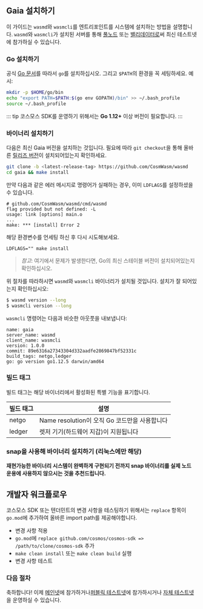 ## Gaia 설치하기

이 가이드는 `wasmd`와 `wasmcli`를 엔트리포인트를 시스템에 설치하는 방법을 설명합니다. `wasmd`와 `wasmcli`가 설치된 서버를 통해 [풀노드](./join-testnet.md#run-a-full-node) 또는 [밸리데이터로](./validators/validator-setup.md)써 최신 테스트넷에 참가하실 수 있습니다.

### Go 설치하기

공식 [Go 문서](https://golang.org/doc/install)를 따라서 `go`를 설치하십시오. 그리고 `$PATH`의 환경을 꼭 세팅하세요. 예시:

```bash
mkdir -p $HOME/go/bin
echo "export PATH=$PATH:$(go env GOPATH)/bin" >> ~/.bash_profile
source ~/.bash_profile
```

::: tip
코스모스 SDK를 운영하기 위해서는 **Go 1.12+** 이상 버전이 필요합니다.
:::

### 바이너리 설치하기

다음은 최신 Gaia 버전을 설치하는 것입니다. 필요에 따라 `git checkout`을 통해 올바른 [릴리즈 버전](https://github.com/CosmWasm/wasmd/releases)이 설치되어있는지 확인하세요.

```bash
git clone -b <latest-release-tag> https://github.com/CosmWasm/wasmd
cd gaia && make install
```

만약 다음과 같은 에러 메시지로 명령어가 실패하는 경우, 이미 `LDFLAGS`를 설정하셨을 수 있습니다.

```
# github.com/CosmWasm/wasmd/cmd/wasmd
flag provided but not defined: -L
usage: link [options] main.o
...
make: *** [install] Error 2
```

해당 환경변수를 언세팅 하신 후 다시 시도해보세요.

```
LDFLAGS="" make install
```

> _참고_: 여기에서 문제가 발생한다면, Go의 최신 스테이블 버전이 설치되어있는지 확인하십시오.

위 절차를 따라하시면 `wasmd`와 `wasmcli` 바이너리가 설치될 것입니다. 설치가 잘 되어있는지 확인하십시오:

```bash
$ wasmd version --long
$ wasmcli version --long
```

`wasmcli` 명령어는 다음과 비슷한 아웃풋을 내보냅니다:

```shell
name: gaia
server_name: wasmd
client_name: wasmcli
version: 1.0.0
commit: 89e6316a27343304d332aadfe2869847bf52331c
build_tags: netgo,ledger
go: go version go1.12.5 darwin/amd64
```

### 빌드 태그

빌드 태그는 해당 바이너리에서 활성화된 특별 기능을 표기합니다.

| 빌드 태그 | 설명                                          |
| --------- | --------------------------------------------- |
| netgo     | Name resolution이 오직 Go 코드만을 사용합니다 |
| ledger    | 렛저 기기(하드웨어 지갑)이 지원됩니다         |

### snap을 사용해 바이너리 설치하기 (리눅스에만 해당)

**재현가능한 바이너리 시스템이 완벽하게 구현되기 전까지 snap 바이너리를 실제 노드 운용에 사용하지 않으시는 것을 추천드립니다.**

## 개발자 워크플로우

코스모스 SDK 또는 텐더민트의 변경 사항을 테스팅하기 위해서는 `replace` 항목이 `go.mod`에 추가하여 올바른 import path를 제공해야합니다.

- 변경 사항 적용
- `go.mod`에 `replace github.com/cosmos/cosmos-sdk => /path/to/clone/cosmos-sdk` 추가
- `make clean install` 또는 `make clean build` 실행
- 변경 사항 테스트

### 다음 절차

축하합니다! 이제 [메인넷](./join-mainnet.md)에 참가하거나[퍼블릭 테스트넷](./join-testnet.md)에 참가하시거나 [자체 테스트넷](./deploy-testnet.md)을 운영하실 수 있습니다.
